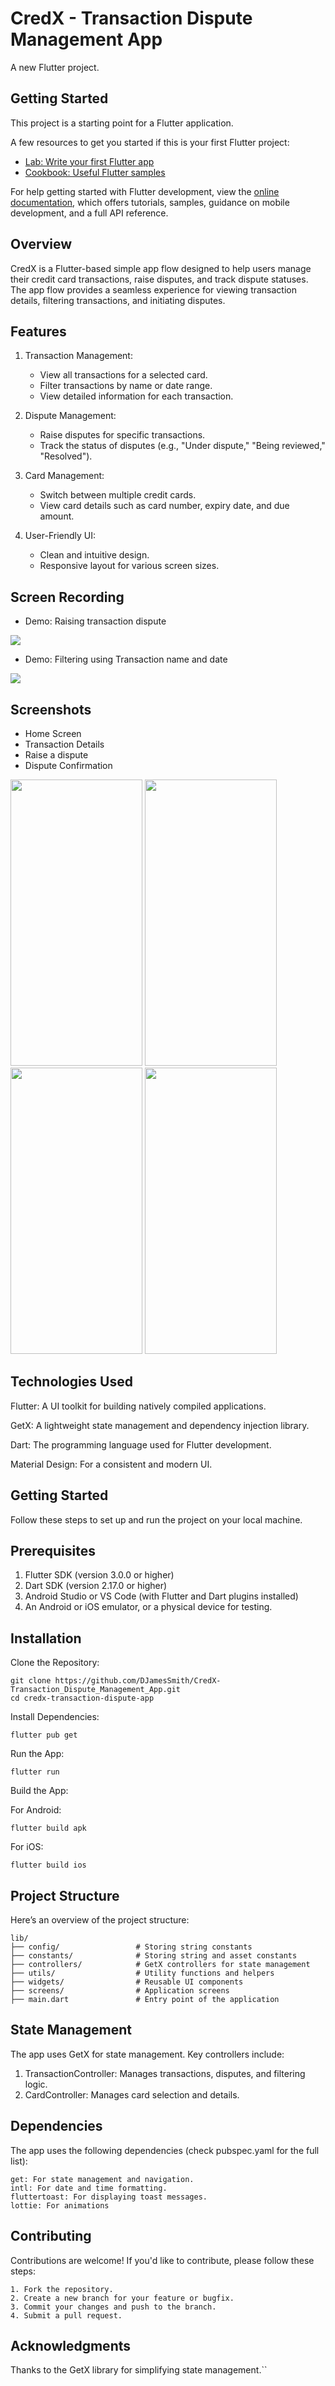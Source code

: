 # CredX - Transaction Dispute Management App

A new Flutter project.

## Getting Started

This project is a starting point for a Flutter application.

A few resources to get you started if this is your first Flutter project:

- [Lab: Write your first Flutter app](https://docs.flutter.dev/get-started/codelab)
- [Cookbook: Useful Flutter samples](https://docs.flutter.dev/cookbook)

For help getting started with Flutter development, view the
[online documentation](https://docs.flutter.dev/), which offers tutorials,
samples, guidance on mobile development, and a full API reference.

## Overview
CredX is a Flutter-based simple app flow designed to help users manage their credit card transactions, raise disputes, and track dispute statuses. The app flow provides a seamless experience for viewing transaction details, filtering transactions, and initiating disputes.

## Features
1. Transaction Management:

   * View all transactions for a selected card.
   * Filter transactions by name or date range.
   * View detailed information for each transaction.

2. Dispute Management:

   * Raise disputes for specific transactions.
   * Track the status of disputes (e.g., "Under dispute," "Being reviewed," "Resolved").

3. Card Management:

   * Switch between multiple credit cards.
   * View card details such as card number, expiry date, and due amount.

4. User-Friendly UI:

   * Clean and intuitive design.
   * Responsive layout for various screen sizes.

## Screen Recording

* Demo: Raising transaction dispute

![](https://github.com/user-attachments/assets/a5836b48-6d58-4235-9598-befb56d139e7)

* Demo: Filtering using Transaction name and date

![](https://github.com/user-attachments/assets/5b14c141-673d-4a17-8f64-7ae74398be92)

## Screenshots

<ul>
  <li>Home Screen</li>
  <li>Transaction Details</li>
  <li>Raise a dispute</li>
  <li>Dispute Confirmation</li>
</ul>

<img src="https://github.com/user-attachments/assets/3ba6ca4a-ac19-4bed-b034-30e036e174da" data-canonical-src="" width="211" height="458" />
<img src="https://github.com/user-attachments/assets/8c070461-c9a6-49a9-aa3b-203e6624d0eb" data-canonical-src="" width="211" height="458" />
<img src="https://github.com/user-attachments/assets/d1889dae-caee-419c-b934-1da5a64dbeb9" data-canonical-src="" width="211" height="458" />
<img src="https://github.com/user-attachments/assets/091f1326-0f91-4127-b3e8-165fc97960f0" data-canonical-src="" width="211" height="458" />

## Technologies Used
Flutter: A UI toolkit for building natively compiled applications.

GetX: A lightweight state management and dependency injection library.

Dart: The programming language used for Flutter development.

Material Design: For a consistent and modern UI.

## Getting Started
Follow these steps to set up and run the project on your local machine.

## Prerequisites
1. Flutter SDK (version 3.0.0 or higher)
2. Dart SDK (version 2.17.0 or higher)
3. Android Studio or VS Code (with Flutter and Dart plugins installed)
4. An Android or iOS emulator, or a physical device for testing.

## Installation
Clone the Repository:

    git clone https://github.com/DJamesSmith/CredX-Transaction_Dispute_Management_App.git
    cd credx-transaction-dispute-app

Install Dependencies:

    flutter pub get

Run the App:

    flutter run

Build the App:

For Android:

    flutter build apk

For iOS:

    flutter build ios

## Project Structure
Here’s an overview of the project structure:

    lib/
    ├── config/                 # Storing string constants
    ├── constants/              # Storing string and asset constants
    ├── controllers/            # GetX controllers for state management
    ├── utils/                  # Utility functions and helpers
    ├── widgets/                # Reusable UI components
    ├── screens/                # Application screens
    ├── main.dart               # Entry point of the application

## State Management
The app uses GetX for state management. Key controllers include:

1. TransactionController: Manages transactions, disputes, and filtering logic.
2. CardController: Manages card selection and details.

## Dependencies
The app uses the following dependencies (check pubspec.yaml for the full list):

    get: For state management and navigation.
    intl: For date and time formatting.
    fluttertoast: For displaying toast messages.
    lottie: For animations

## Contributing
Contributions are welcome! If you'd like to contribute, please follow these steps:

    1. Fork the repository.
    2. Create a new branch for your feature or bugfix.
    3. Commit your changes and push to the branch.
    4. Submit a pull request.

## Acknowledgments
Thanks to the GetX library for simplifying state management.``